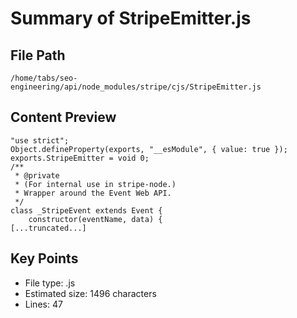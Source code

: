 # Summary of StripeEmitter.js
  
## File Path
`/home/tabs/seo-engineering/api/node_modules/stripe/cjs/StripeEmitter.js`

## Content Preview
```
"use strict";
Object.defineProperty(exports, "__esModule", { value: true });
exports.StripeEmitter = void 0;
/**
 * @private
 * (For internal use in stripe-node.)
 * Wrapper around the Event Web API.
 */
class _StripeEvent extends Event {
    constructor(eventName, data) {
[...truncated...]
```

## Key Points
- File type: .js
- Estimated size: 1496 characters
- Lines: 47
